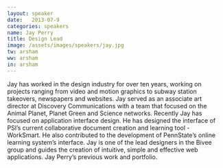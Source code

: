 ```yaml
---
layout: speaker
date:   2013-07-9
categories: speakers
name: Jay Perry
title: Design Lead
image: /assets/images/speakers/jay.jpg
tw: arsham
ww: arsham
in: arsham
---
```


Jay has worked in the design industry for over ten years, working on projects ranging from video and motion graphics to subway station takeovers, newspapers and websites. Jay served as an associate art director at Discovery Communications with a team that focused on the Animal Planet, Planet Green and Science networks. Recently Jay has focused on application interface design. He has designed the interface of PSI’s current collaborative document creation and learning tool - WorkSmart. He also contributed to the development of PennState’s online learning system’s interface. Jay is one of the lead designers in the Bivee group and guides the creation of intuitive, simple and effective web applications. Jay Perry’s previous work and portfolio.